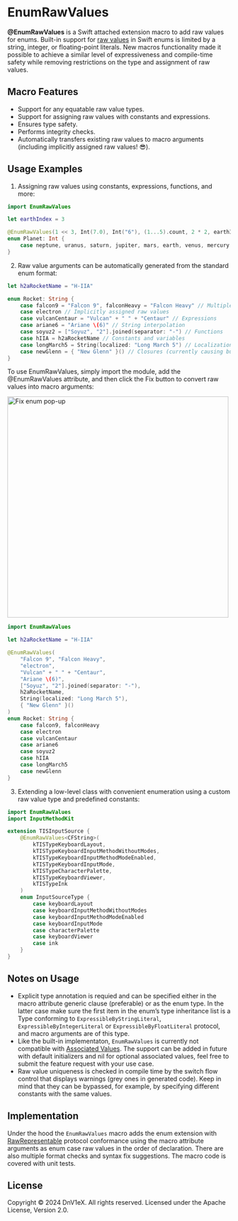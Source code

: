 # EnumRawValues
**@EnumRawValues** is a Swift attached extension macro to add raw values for enums. Built-in support for [raw values](https://docs.swift.org/swift-book/documentation/the-swift-programming-language/enumerations/#Raw-Values) in Swift enums is limited by a string, integer, or floating-point literals. New macros functionality made it possible to achieve a similar level of expressiveness and compile-time safety while removing restrictions on the type and assignment of raw values.

## Macro Features
- Support for any equatable raw value types.
- Support for assigning raw values with constants and expressions.
- Ensures type safety.
- Performs integrity checks.
- Automatically transfers existing raw values to macro arguments (including implicitly assigned raw values! 😎).

## Usage Examples
1. Assigning raw values using constants, expressions, functions, and more:
```Swift
import EnumRawValues

let earthIndex = 3

@EnumRawValues(1 << 3, Int(7.0), Int("6"), (1...5).count, 2 * 2, earthIndex, 2, 1)
enum Planet: Int {
    case neptune, uranus, saturn, jupiter, mars, earth, venus, mercury
}
```
2. Raw value arguments can be automatically generated from the standard enum format:
```Swift
let h2aRocketName = "H-IIA"

enum Rocket: String {
    case falcon9 = "Falcon 9", falconHeavy = "Falcon Heavy" // Multiple elements
    case electron // Implicitly assigned raw values
    case vulcanCentaur = "Vulcan" + " " + "Centaur" // Expressions
    case ariane6 = "Ariane \(6)" // String interpolation
    case soyuz2 = ["Soyuz", "2"].joined(separator: "-") // Functions
    case hIIA = h2aRocketName // Constants and variables
    case longMarch5 = String(localized: "Long March 5") // Localization
    case newGlenn = { "New Glenn" }() // Closures (currently causing build crash)
}
```
To use EnumRawValues, simply import the module, add the @EnumRawValues attribute, and then click the Fix button to convert raw values into macro arguments:

<img width="499" alt="Fix enum pop-up" src="https://github.com/user-attachments/assets/d514cada-7773-4bfe-8e5f-f8e1556d80e5">

```Swift
import EnumRawValues

let h2aRocketName = "H-IIA"

@EnumRawValues(
    "Falcon 9", "Falcon Heavy",
    "electron",
    "Vulcan" + " " + "Centaur",
    "Ariane \(6)",
    ["Soyuz", "2"].joined(separator: "-"),
    h2aRocketName,
    String(localized: "Long March 5"),
    { "New Glenn" }()
)
enum Rocket: String {
    case falcon9, falconHeavy
    case electron
    case vulcanCentaur
    case ariane6
    case soyuz2
    case hIIA
    case longMarch5
    case newGlenn
}
```
3. Extending a low-level class with convenient enumeration using a custom raw value type and predefined constants:
```Swift
import EnumRawValues
import InputMethodKit

extension TISInputSource {
    @EnumRawValues<CFString>(
        kTISTypeKeyboardLayout,
        kTISTypeKeyboardInputMethodWithoutModes,
        kTISTypeKeyboardInputMethodModeEnabled,
        kTISTypeKeyboardInputMode,
        kTISTypeCharacterPalette,
        kTISTypeKeyboardViewer,
        kTISTypeInk
    )
    enum InputSourceType {
        case keyboardLayout
        case keyboardInputMethodWithoutModes
        case keyboardInputMethodModeEnabled
        case keyboardInputMode
        case characterPalette
        case keyboardViewer
        case ink
    }
}
```

## Notes on Usage
- Explicit type annotation is requied and can be specified either in the macro attribute generic clause (preferable) or as the enum type. In the latter case make sure the first item in the enum’s type inheritance list is a Type conforming to `ExpressibleByStringLiteral`, `ExpressibleByIntegerLiteral` or `ExpressibleByFloatLiteral` protocol, and macro arguments are of this type.
- Like the built-in implementaton, `EnumRawValues` is currently not compatible with [Associated Values](https://docs.swift.org/swift-book/documentation/the-swift-programming-language/enumerations#Associated-Values). The support can be added in future with default initializers and nil for optional associated values, feel free to submit the feature request with your use case.
- Raw value uniqueness is checked in compile time by the switch flow control that displays warnings (grey ones in generated code). Keep in mind that they can be bypassed, for example, by specifying different constants with the same values.

## Implementation
Under the hood the `EnumRawValues` macro adds the enum extension with [RawRepresentable](https://developer.apple.com/documentation/swift/rawrepresentable) protocol conformance using the macro attribute arguments as enum case raw values in the order of declaration. There are also multiple format checks and syntax fix suggestions. The macro code is covered with unit tests.

## License
Copyright © 2024 DnV1eX. All rights reserved. Licensed under the Apache License, Version 2.0.
